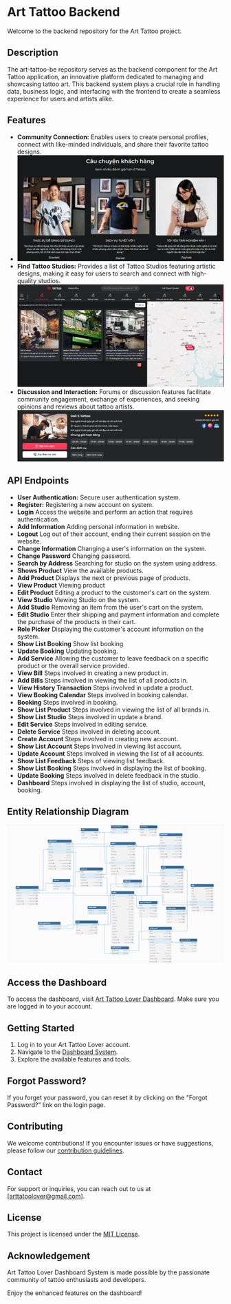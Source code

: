 # Art Tattoo Backend

Welcome to the backend repository for the Art Tattoo project.

## Description

The art-tattoo-be repository serves as the backend component for the Art Tattoo application, an innovative platform dedicated to managing and showcasing tattoo art. This backend system plays a crucial role in handling data, business logic, and interfacing with the frontend to create a seamless experience for users and artists alike.

## Features
- **Community Connection:** Enables users to create personal profiles, connect with like-minded individuals, and share their favorite tattoo designs.
- ![Alt text](<Screenshot 2023-11-27 104619.png>)
- **Find Tattoo Studios:** Provides a list of Tattoo Studios featuring artistic designs, making it easy for users to search and connect with high-quality studios.
  ![Alt text](<Screenshot 2023-11-27 104145.png>)
- **Discussion and Interaction:** Forums or discussion features facilitate community engagement, exchange of experiences, and seeking opinions and reviews about tattoo artists.
  ![Alt text](<Screenshot 2023-11-27 104452.png>)


## API Endpoints

- **User Authentication:** Secure user authentication system.
- **Register:** Registering a new account on  system.
- **Login** Access the website and perform an action that requires authentication.
- **Add Information** Adding personal information in website.
- **Logout** Log out of their account, ending their current session on the website.
- **Change Information** Changing a user's information on the system.
- **Change Password** Changing password.
- **Search by Address** Searching for studio on the system using address.
- **Shows Product** View the available products.
- **Add Product** Displays the next or previous page of products.
- **View Product** Viewing product
- **Edit Product** Editing a product to the customer's cart on the system.
- **View Studio** Viewing Studio on the system.
- **Add Studio** Removing an item from the user's cart on the system.
- **Edit Studio** Enter their shipping and payment information and complete the purchase of the products in their cart.
- **Role Picker** Displaying the customer's account information on the system.
- **Show List Booking** Show list booking
- **Update Booking** Updating booking.
- **Add Service** Allowing the customer to leave feedback on a specific product or the overall service provided.
- **View Bill** Steps involved in creating a new product in.
- **Add Bills** Steps involved in viewing the list of all products in.
- **View History Transaction** Steps involved in update a product.
- **View Booking Calendar** Steps involved in booking calendar.
- **Booking** Steps involved in booking.
- **Show List Product** Steps involved in viewing the list of all brands in.
- **Show List Studio**  Steps involved in update a brand.
- **Edit Service** Steps involved in editing service.
- **Delete Service** Steps involved in deleting account.
- **Create Account** Steps involved in creating new account.
- **Show List Account** Steps involved in viewing list account. 
- **Update Account** Steps involved in viewing the list of all accounts.
- **Show List Feedback** Steps of viewing list feedback.
- **Show List Booking** Steps involved in displaying the list of booking.
- **Update Booking** Steps involved in delete feedback in the studio.
- **Dashboard** Steps involved in displaying the list of studio, account, booking.
  
## Entity Relationship Diagram
![ERD](<Screenshot 2023-11-26 220715.png>)

## Access the Dashboard

To access the dashboard, visit [Art Tattoo Lover Dashboard](https://dashboard-art-tattoo-lover.vercel.app/system/dashboard). Make sure you are logged in to your account.

## Getting Started

1. Log in to your Art Tattoo Lover account.
2. Navigate to the [Dashboard System](https://dashboard-art-tattoo-lover.vercel.app/system/dashboard).
3. Explore the available features and tools.

## Forgot Password?

If you forget your password, you can reset it by clicking on the "Forgot Password?" link on the login page.

## Contributing

We welcome contributions! If you encounter issues or have suggestions, please follow our [contribution guidelines](CONTRIBUTING.md).

## Contact

For support or inquiries, you can reach out to us at [arttatoolover@gmail.com].

## License

This project is licensed under the [MIT License](https://opensource.org/license/mit/).

## Acknowledgement

Art Tattoo Lover Dashboard System is made possible by the passionate community of tattoo enthusiasts and developers.

Enjoy the enhanced features on the dashboard!